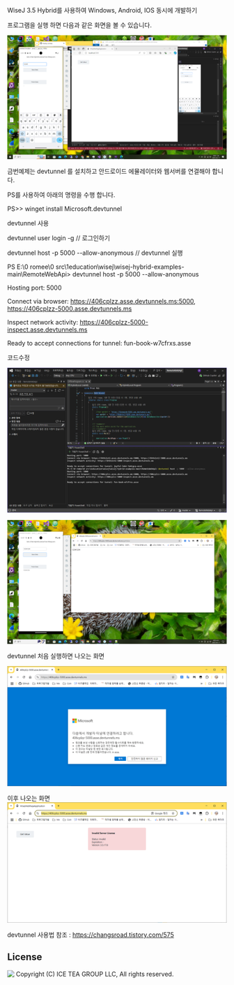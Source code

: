 WiseJ 3.5 Hybrid를 사용하여 Windows, Android, IOS 동시에 개발하기

<p>프로그램을 실행 하면 다음과 같은 화면을 볼 수 있습니다.

![poster](./img1.png)

금번예제는 devtunnel 를 설치하고 안드로이드 에뮬레이터와 웹서버를 연결해야 합니다.


PS를 사용하여 아래의 명령을 수행 합니다. 

PS>> winget install Microsoft.devtunnel

devtunnel 사용

devtunnel user login -g  // 로그인하기 

devtunnel host -p 5000 --allow-anonymous // devtunnel 실행   


PS E:\0 romee\0 src\1education\wisej\wisej-hybrid-examples-main\RemoteWebApi> devtunnel host -p 5000 --allow-anonymous

Hosting port: 5000

Connect via browser: https://406cplzz.asse.devtunnels.ms:5000, https://406cplzz-5000.asse.devtunnels.ms

Inspect network activity: https://406cplzz-5000-inspect.asse.devtunnels.ms

Ready to accept connections for tunnel: fun-book-w7cfrxs.asse

코드수정 

![poster](./img2.png)



![poster](./img3.png)

devtunnel 처음 실행하면 나오는 화면 

![poster](./img4.png)

이후 나오는 화면 
![poster](./img5.png)


devtunnel 사용법 참조 : https://changsroad.tistory.com/575

License
-------
<img src="http://iceteagroup.com/wp-content/uploads/2017/01/Square-64x64-trasp.png" height="20" align="top"> Copyright (C) ICE TEA GROUP LLC, All rights reserved.


